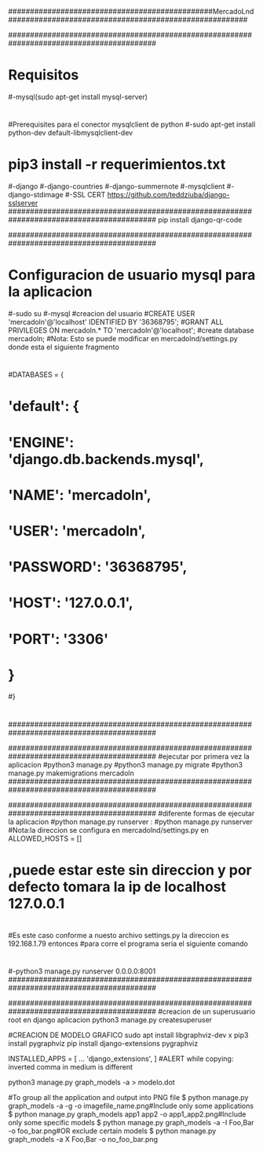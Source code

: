 ###############################################MercadoLnd#######################################################


##########################################################################################
#	Requisitos
#-mysql(sudo apt-get install mysql-server)
#
#Prerequisites para el conector mysqlclient de python
#-sudo apt-get install python-dev default-libmysqlclient-dev
#  
#     pip3 install -r requerimientos.txt
#-django
#-django-countries
#-django-summernote
#-mysqlclient
#-django-stdimage
#-SSL CERT https://github.com/teddziuba/django-sslserver
##########################################################################################
pip install django-qr-code




##########################################################################################
# Configuracion de usuario mysql para la aplicacion
#-sudo su
#-mysql
#creacion del usuario
#CREATE USER 'mercadoln'@'localhost' IDENTIFIED BY '36368795';
#GRANT ALL PRIVILEGES ON mercadoln.* TO 'mercadoln'@'localhost';
#create database mercadoln;
#Nota: Esto se puede modificar en mercadolnd/settings.py donde esta el siguiente fragmento
#
#DATABASES = {
#    'default': {
#        'ENGINE': 'django.db.backends.mysql',
#        'NAME': 'mercadoln',
#        'USER': 'mercadoln',
#        'PASSWORD': '36368795',
#        'HOST': '127.0.0.1',
#        'PORT': '3306'
#    }
#}
#
##########################################################################################


##########################################################################################
#ejecutar por primera vez la aplicacion
#python3 manage.py
#python3 manage.py migrate
#python3 manage.py makemigrations mercadoln
##########################################################################################


##########################################################################################
#diferente formas de ejecutar la aplicacion
#python manage.py runserver <direccion>:<puerto>
#python manage.py runserver <puerto>
#Nota:la direccion se configura en mercadolnd/settings.py en ALLOWED_HOSTS = [<direccion>]
#     ,puede estar este sin direccion y por defecto tomara la ip de localhost 127.0.0.1
#
#
#Es este caso conforme a nuesto archivo settings.py la direccion es 192.168.1.79 entonces
#para corre el programa seria el siguiente comando
#
#-python3 manage.py runserver 0.0.0.0:8001
##########################################################################################



##########################################################################################
#creacion de un superusuario root en django aplicacion
python3 manage.py createsuperuser


#CREACION DE MODELO GRAFICO
sudo apt install libgraphviz-dev x
pip3 install pygraphviz
pip install django-extensions pygraphviz


INSTALLED_APPS = [ 
                   ...
                   'django_extensions',
]
#ALERT while copying: inverted comma in medium is different

python3 manage.py graph_models -a > modelo.dot

#To group all the application and output into PNG file
$ python manage.py graph_models -a -g -o imagefile_name.png#Include only some applications
$ python manage.py graph_models app1 app2 -o app1_app2.png#Include only some specific models
$ python manage.py graph_models -a -I Foo,Bar -o foo_bar.png#OR exclude certain models 
$ python manage.py graph_models -a X Foo,Bar -o no_foo_bar.png